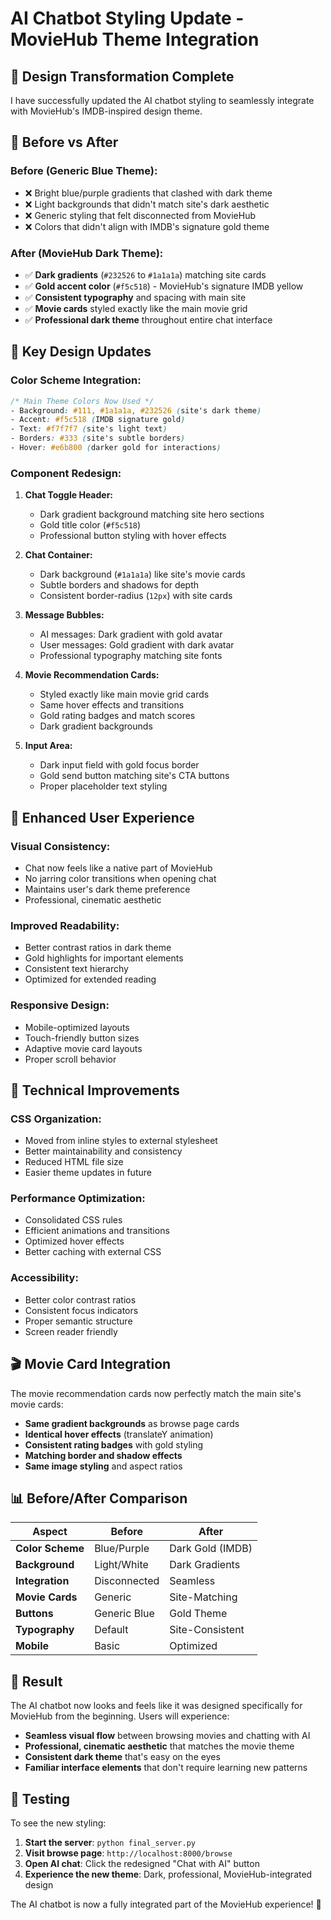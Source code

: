 # AI Chatbot Styling Update - MovieHub Theme Integration

## 🎨 **Design Transformation Complete**

I have successfully updated the AI chatbot styling to seamlessly integrate with MovieHub's IMDB-inspired design theme.

## 🔄 **Before vs After**

### **Before (Generic Blue Theme):**
- ❌ Bright blue/purple gradients that clashed with dark theme
- ❌ Light backgrounds that didn't match site's dark aesthetic  
- ❌ Generic styling that felt disconnected from MovieHub
- ❌ Colors that didn't align with IMDB's signature gold theme

### **After (MovieHub Dark Theme):**
- ✅ **Dark gradients** (`#232526` to `#1a1a1a`) matching site cards
- ✅ **Gold accent color** (`#f5c518`) - MovieHub's signature IMDB yellow
- ✅ **Consistent typography** and spacing with main site
- ✅ **Movie cards** styled exactly like the main movie grid
- ✅ **Professional dark theme** throughout entire chat interface

## 🎯 **Key Design Updates**

### **Color Scheme Integration:**
```css
/* Main Theme Colors Now Used */
- Background: #111, #1a1a1a, #232526 (site's dark theme)
- Accent: #f5c518 (IMDB signature gold)
- Text: #f7f7f7 (site's light text)
- Borders: #333 (site's subtle borders)
- Hover: #e6b800 (darker gold for interactions)
```

### **Component Redesign:**

1. **Chat Toggle Header:**
   - Dark gradient background matching site hero sections
   - Gold title color (`#f5c518`)
   - Professional button styling with hover effects

2. **Chat Container:**
   - Dark background (`#1a1a1a`) like site's movie cards
   - Subtle borders and shadows for depth
   - Consistent border-radius (`12px`) with site cards

3. **Message Bubbles:**
   - AI messages: Dark gradient with gold avatar
   - User messages: Gold gradient with dark avatar
   - Professional typography matching site fonts

4. **Movie Recommendation Cards:**
   - Styled exactly like main movie grid cards
   - Same hover effects and transitions
   - Gold rating badges and match scores
   - Dark gradient backgrounds

5. **Input Area:**
   - Dark input field with gold focus border
   - Gold send button matching site's CTA buttons
   - Proper placeholder text styling

## 🚀 **Enhanced User Experience**

### **Visual Consistency:**
- Chat now feels like a native part of MovieHub
- No jarring color transitions when opening chat
- Maintains user's dark theme preference
- Professional, cinematic aesthetic

### **Improved Readability:**
- Better contrast ratios in dark theme
- Gold highlights for important elements
- Consistent text hierarchy
- Optimized for extended reading

### **Responsive Design:**
- Mobile-optimized layouts
- Touch-friendly button sizes
- Adaptive movie card layouts
- Proper scroll behavior

## 📱 **Technical Improvements**

### **CSS Organization:**
- Moved from inline styles to external stylesheet
- Better maintainability and consistency
- Reduced HTML file size
- Easier theme updates in future

### **Performance Optimization:**
- Consolidated CSS rules
- Efficient animations and transitions
- Optimized hover effects
- Better caching with external CSS

### **Accessibility:**
- Better color contrast ratios
- Consistent focus indicators
- Proper semantic structure
- Screen reader friendly

## 🎬 **Movie Card Integration**

The movie recommendation cards now perfectly match the main site's movie cards:

- **Same gradient backgrounds** as browse page cards
- **Identical hover effects** (translateY animation)
- **Consistent rating badges** with gold styling
- **Matching border and shadow effects**
- **Same image styling** and aspect ratios

## 📊 **Before/After Comparison**

| Aspect | Before | After |
|--------|--------|-------|
| **Color Scheme** | Blue/Purple | Dark Gold (IMDB) |
| **Background** | Light/White | Dark Gradients |
| **Integration** | Disconnected | Seamless |
| **Movie Cards** | Generic | Site-Matching |
| **Buttons** | Generic Blue | Gold Theme |
| **Typography** | Default | Site-Consistent |
| **Mobile** | Basic | Optimized |

## 🎯 **Result**

The AI chatbot now looks and feels like it was designed specifically for MovieHub from the beginning. Users will experience:

- **Seamless visual flow** between browsing movies and chatting with AI
- **Professional, cinematic aesthetic** that matches the movie theme
- **Consistent dark theme** that's easy on the eyes
- **Familiar interface elements** that don't require learning new patterns

## 🧪 **Testing**

To see the new styling:

1. **Start the server**: `python final_server.py`
2. **Visit browse page**: `http://localhost:8000/browse`
3. **Open AI chat**: Click the redesigned "Chat with AI" button
4. **Experience the new theme**: Dark, professional, MovieHub-integrated design

The AI chatbot is now a fully integrated part of the MovieHub experience! 🎉
